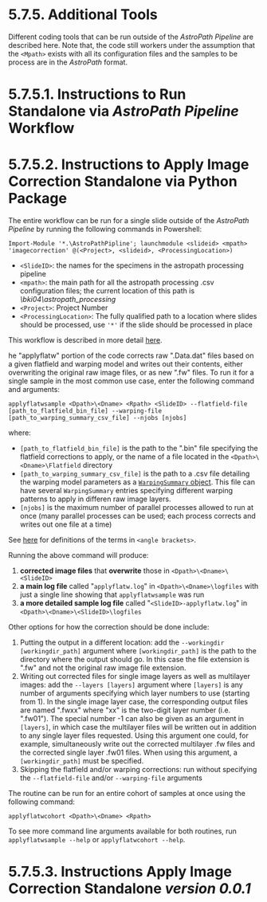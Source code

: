 # 5.7.5. Additional Tools

Different coding tools that can be run outside of the *AstroPath Pipeline* are described here. Note that, the code still workers under the assumption that the ```<Mpath>``` exists with all its configuration files and the samples to be process are in the *AstroPath* format.

# 5.7.5.1. Instructions to Run Standalone via *AstroPath Pipeline* Workflow

# 5.7.5.2. Instructions to Apply Image Correction Standalone via Python Package
The entire workflow can be run for a single slide outside of the *AstroPath Pipeline* by running the following commands in Powershell:

```
Import-Module '*.\AstroPathPipline'; launchmodule <slideid> <mpath> 'imagecorrection' @(<Project>, <slideid>, <ProcessingLocation>)
```
- ```<SlideID>```: the names for the specimens in the astropath processing pipeline
- ```<mpath>```: the main path for all the astropath processing .csv configuration files; the current location of this path is *\\bki04\astropath_processing*
- ```<Project>```: Project Number
- ```<ProcessingLocation>```: The fully qualified path to a location where slides should be processed, use `'*'` if the slide should be processed in place

This workflow is described in more detail [here](OverviewWorkflow.md#576-overview-workflow "Title").

he "applyflatw" portion of the code corrects raw ".Data.dat" files based on a given flatfield and warping model and writes out their contents, either overwriting the original raw image files, or as new ".fw" files. To run it for a single sample in the most common use case, enter the following command and arguments:

`applyflatwsample <Dpath>\<Dname> <Rpath> <SlideID> --flatfield-file [path_to_flatfield_bin_file] --warping-file [path_to_warping_summary_csv_file] --njobs [njobs]`

where:
- `[path_to_flatfield_bin_file]` is the path to the ".bin" file specifying the flatfield corrections to apply, or the name of a file located in the `<Dpath>\<Dname>\Flatfield` directory
- `[path_to_warping_summary_csv_file]` is the path to a .csv file detailing the warping model parameters as a [`WarpingSummary` object](../../warping/utilities.py#L43-L61). This file can have several `WarpingSummary` entries specifying different warping patterns to apply in differen raw image layers.
- `[njobs]` is the maximum number of parallel processes allowed to run at once (many parallel processes can be used; each process corrects and writes out one file at a time)

See [here](../../../scans/docs/Definitions.md#43-definitions) for definitions of the terms in `<angle brackets>`.

Running the above command will produce:
1. **corrected image files** that **overwrite** those in `<Dpath>\<Dname>\<SlideID>`
1. **a main log file** called "`applyflatw.log`" in `<Dpath>\<Dname>\logfiles` with just a single line showing that `applyflatwsample` was run 
1. **a more detailed sample log file** called "`<SlideID>-applyflatw.log`" in `<Dpath>\<Dname>\<SlideID>\logfiles`

Other options for how the correction should be done include:
1. Putting the output in a different location: add the `--workingdir [workingdir_path]` argument where `[workingdir_path]` is the path to the directory where the output should go. In this case the file extension is ".fw" and not the original raw image file extension.
1. Writing out corrected files for single image layers as well as multilayer images: add the `--layers [layers]` argument where `[layers]` is any number of arguments specifying which layer numbers to use (starting from 1). In the single image layer case, the corresponding output files are named ".fwxx" where "xx" is the two-digit layer number (i.e. ".fw01"). The special number -1 can also be given as an argument in `[layers]`, in which case the multilayer files will be written out in addition to any single layer files requested. Using this argument one could, for example, simultaneously write out the corrected multilayer .fw files and the corrected single layer .fw01 files. When using this argument, a `[workingdir_path]` must be specified.
1. Skipping the flatfield and/or warping corrections: run without specifying the `--flatfield-file` and/or `--warping-file` arguments

The routine can be run for an entire cohort of samples at once using the following command:

`applyflatwcohort <Dpath>\<Dname> <Rpath>`

To see more command line arguments available for both routines, run `applyflatwsample --help` or `applyflatwcohort --help`.
# 5.7.5.3. Instructions Apply Image Correction Standalone *version 0.0.1*

